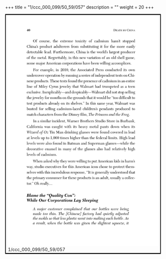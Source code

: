 +++
title = "1/ccc_000_099/50_59/057"
description = ""
weight = 20
+++

<table style="border:2px solid black;max-width:800px;max-height:800px;" 
><tr><td><img class="center-fit-jpg"
src="/jpg_/out_jpg_dbc_057.jpg"  >1/ccc_000_099/50_59/057</img></td></tr></table>